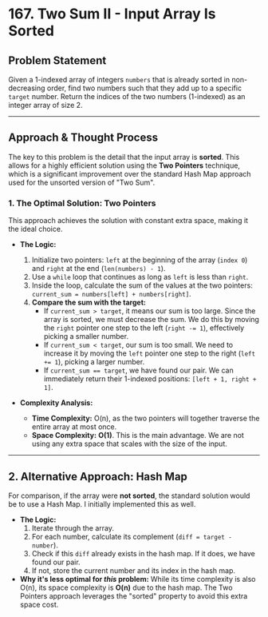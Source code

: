 # 167. Two Sum II - Input Array Is Sorted

## Problem Statement

Given a 1-indexed array of integers `numbers` that is already sorted in non-decreasing order, find two numbers such that they add up to a specific `target` number. Return the indices of the two numbers (1-indexed) as an integer array of size 2.

---

## Approach & Thought Process

The key to this problem is the detail that the input array is **sorted**. This allows for a highly efficient solution using the **Two Pointers** technique, which is a significant improvement over the standard Hash Map approach used for the unsorted version of "Two Sum".

### 1. The Optimal Solution: Two Pointers

This approach achieves the solution with constant extra space, making it the ideal choice.

- **The Logic:**
  1. Initialize two pointers: `left` at the beginning of the array (`index 0`) and `right` at the end (`len(numbers) - 1`).
  2. Use a `while` loop that continues as long as `left` is less than `right`.
  3. Inside the loop, calculate the sum of the values at the two pointers: `current_sum = numbers[left] + numbers[right]`.
  4. **Compare the sum with the target:**
     - If `current_sum > target`, it means our sum is too large. Since the array is sorted, we must decrease the sum. We do this by moving the `right` pointer one step to the left (`right -= 1`), effectively picking a smaller number.
     - If `current_sum < target`, our sum is too small. We need to increase it by moving the `left` pointer one step to the right (`left += 1`), picking a larger number.
     - If `current_sum == target`, we have found our pair. We can immediately return their 1-indexed positions: `[left + 1, right + 1]`.

- **Complexity Analysis:**
  - **Time Complexity:** O(n), as the two pointers will together traverse the entire array at most once.
  - **Space Complexity:** **O(1)**. This is the main advantage. We are not using any extra space that scales with the size of the input.

---

## 2. Alternative Approach: Hash Map

For comparison, if the array were **not sorted**, the standard solution would be to use a Hash Map. I initially implemented this as well.

- **The Logic:**
  1. Iterate through the array.
  2. For each number, calculate its complement (`diff = target - number`).
  3. Check if this `diff` already exists in the hash map. If it does, we have found our pair.
  4. If not, store the current number and its index in the hash map.
- **Why it's less optimal for *this* problem:** While its time complexity is also O(n), its space complexity is **O(n)** due to the hash map. The Two Pointers approach leverages the "sorted" property to avoid this extra space cost.